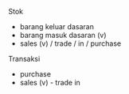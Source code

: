 Stok
- barang keluar dasaran
- barang masuk dasaran (v)
- sales (v) / trade / in  / purchase

Transaksi 
- purchase
- sales (v)
- trade in